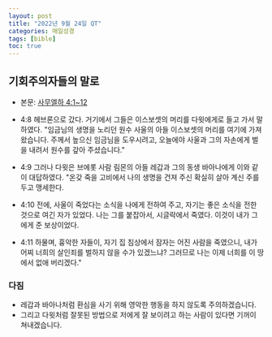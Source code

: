 ```yaml
---
layout: post
title: "2022년 9월 24일 QT"
categories: 매일성경
tags: [bible]
toc: true
---
```


## 기회주의자들의 말로
- 본문: [사무엘하 4:1~12](https://www.bskorea.or.kr/bible/korbibReadpage.php?version=SAE&book=2sa&chap=4&sec=1&cVersion=&fontSize=15px&fontWeight=normal)

- 4:8 헤브론으로 갔다. 거기에서 그들은 이스보셋의 머리를 다윗에게로 들고 가서 말하였다. "임금님의 생명을 노리던 원수 사울의 아들 이스보셋의 머리를 여기에 가져 왔습니다. 주께서 높으신 임금님을 도우시려고, 오늘에야 사울과 그의 자손에게 벌을 내려서 원수를 갚아 주셨습니다."
- 4:9 그러나 다윗은 브에롯 사람 림몬의 아들 레갑과 그의 동생 바아나에게 이와 같이 대답하였다. "온갖 죽을 고비에서 나의 생명을 건져 주신 확실히 살아 계신 주를 두고 맹세한다.
- 4:10 전에, 사울이 죽었다는 소식을 나에게 전하여 주고, 자기는 좋은 소식을 전한 것으로 여긴 자가 있었다. 나는 그를 붙잡아서, 시글락에서 죽였다. 이것이 내가 그에게 준 보상이었다.
- 4:11 하물며, 흉악한 자들이, 자기 집 침상에서 잠자는 어진 사람을 죽였으니, 내가 어찌 너희의 살인죄를 벌하지 않을 수가 있겠느냐? 그러므로 나는 이제 너희를 이 땅에서 없애 버리겠다."

### 다짐
- 레갑과 바아나처럼 환심을 사기 위해 영악한 행동을 하지 않도록 주의하겠습니다.
- 그리고 다윗처럼 잘못된 방법으로 저에게 잘 보이려고 하는 사람이 있다면 기꺼이 쳐내겠습니다.
